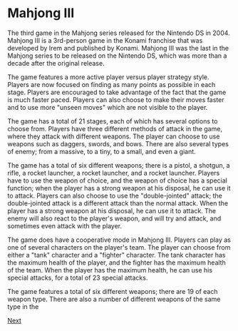 # Mahjong III

The third game in the Mahjong series released for the Nintendo DS in 2004. Mahjong III is a 3rd-person game in the Konami franchise that was developed by Irem and published by Konami. Mahjong III was the last in the Mahjong series to be released on the Nintendo DS, which was more than a decade after the original release.

The game features a more active player versus player strategy style. Players are now focused on finding as many points as possible in each stage. Players are encouraged to take advantage of the fact that the game is much faster paced. Players can also choose to make their moves faster and to use more "unseen moves" which are not visible to the player.

The game has a total of 21 stages, each of which has several options to choose from. Players have three different methods of attack in the game, where they attack with different weapons. The player can choose to use weapons such as daggers, swords, and bows. There are also several types of enemy; from a massive, to a tiny, to a small, and even a giant.

The game has a total of six different weapons; there is a pistol, a shotgun, a rifle, a rocket launcher, a rocket launcher, and a rocket launcher. Players have to use the weapon of choice, and the weapon of choice has a special function; when the player has a strong weapon at his disposal, he can use it to attack. Players can also choose to use the "double-jointed" attack; the double-jointed attack is a different attack than the normal attack. When the player has a strong weapon at his disposal, he can use it to attack. The enemy will also react to the player's weapon, and will try and attack, and sometimes even attack with the player.

The game does have a cooperative mode in Mahjong III. Players can play as one of several characters on the player's team. The player can choose from either a "tank" character and a "fighter" character. The tank character has the maximum health of the player, and the fighter has the maximum health of the team. When the player has the maximum health, he can use his special attacks, for a total of 23 special attacks.

The game features a total of six different weapons; there are 19 of each weapon type. There are also a number of different weapons of the same type in the

[Next](197.md)